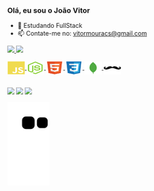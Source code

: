 ### Olá, eu sou o João Vitor 


- 🌱 Estudando FullStack 
- 📫 Contate-me no: vitormouracs@gmail.com

<div>
  <a href="https://github.com/jvitormcs">
  <img height="160em" src="https://github-readme-stats.vercel.app/api?username=jvitormcs&show_icons=true&theme=tokyonight&include_all_commits=true&count_private=true"/>
  <img height="160em" src="https://github-readme-stats.vercel.app/api/top-langs/?username=jvitormcs&layout=compact&langs_count=7&theme=tokyonight"/>
</div>
  
<div style="display: inline_block"><br>
  <img align="center" alt="JV-Js" height="30" width="40" src="https://raw.githubusercontent.com/devicons/devicon/master/icons/javascript/javascript-plain.svg">
  <img align="center" alt="JV-NodeJS" height="30" width="40" src="https://raw.githubusercontent.com/devicons/devicon/master/icons/nodejs/nodejs-plain.svg">
  <img align="center" alt="JV-HTML" height="30" width="40" src="https://raw.githubusercontent.com/devicons/devicon/master/icons/html5/html5-original.svg">
  <img align="center" alt="JV-CSS" height="30" width="40" src="https://raw.githubusercontent.com/devicons/devicon/master/icons/css3/css3-original.svg">
  <img align="center" alt="JV-MongoDB" height="30" width="40" src="https://raw.githubusercontent.com/devicons/devicon/master/icons/mongodb/mongodb-plain.svg">
  <img align="center" alt="JV-HandleBars" height="30" width="40" src="https://raw.githubusercontent.com/devicons/devicon/master/icons/handlebars/handlebars-original.svg">
  
  ##
  
  <div> 
  <a href="https://instagram.com/j_vitor_cs" target="_blank"><img src="https://img.shields.io/badge/-Instagram-%23E4405F?style=for-the-badge&logo=instagram&logoColor=white" target="_blank"></a>
  <a href = "mailto:vitormouracs@gmail.com"><img src="https://img.shields.io/badge/-Gmail-%23333?style=for-the-badge&logo=gmail&logoColor=white" target="_blank"></a>
  <a href="https://www.linkedin.com/in/jvitormcs/" target="_blank"><img src="https://img.shields.io/badge/-LinkedIn-%230077B5?style=for-the-badge&logo=linkedin&logoColor=white" target="_blank"></a> 
 
  ![Snake animation](https://github.com/jvitormcs/jvitormcs/blob/output/github-contribution-grid-snake.svg)
 
</div>

</div>


